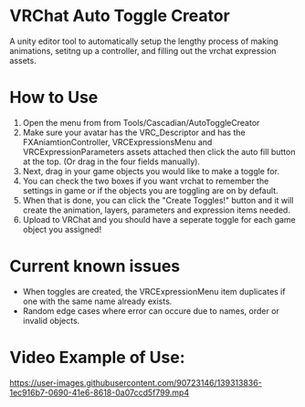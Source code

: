 # VRChat Auto Toggle Creator
A unity editor tool to automatically setup the lengthy process of making animations, setitng up a controller, and filling out the vrchat expression assets.

# How to Use
1. Open the menu from from Tools/Cascadian/AutoToggleCreator
2. Make sure your avatar has the VRC_Descriptor and has the FXAniamtionController, VRCExpressionsMenu and VRCExpressionParameters assets attached then click the auto fill button at the top. (Or drag in the four fields manually).
3. Next, drag in your game objects you would like to make a toggle for.
4. You can check the two boxes if you want vrchat to remember the settings in game or if the objects you are toggling are on by default.
5. When that is done, you can click the "Create Toggles!" button and it will create the animation, layers, parameters and expression items needed.
6. Upload to VRChat and you should have a seperate toggle for each game object you assigned!
# Current known issues
- When toggles are created, the VRCExpressionMenu item duplicates if one with the same name already exists.
- Random edge cases where error can occure due to names, order or invalid objects.

# Video Example of Use:
https://user-images.githubusercontent.com/90723146/139313836-1ec916b7-0690-41e6-8618-0a07ccd5f799.mp4

